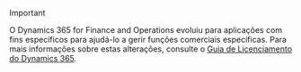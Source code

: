 > [!IMPORTANT]
> O Dynamics 365 for Finance and Operations evoluiu para aplicações com fins específicos para ajudá-lo a gerir funções comerciais específicas. Para mais informações sobre estas alterações, consulte o [Guia de Licenciamento do Dynamics 365](https://mbs.microsoft.com/Files/public/365/Dynamics365LicensingGuide.pdf).
 
